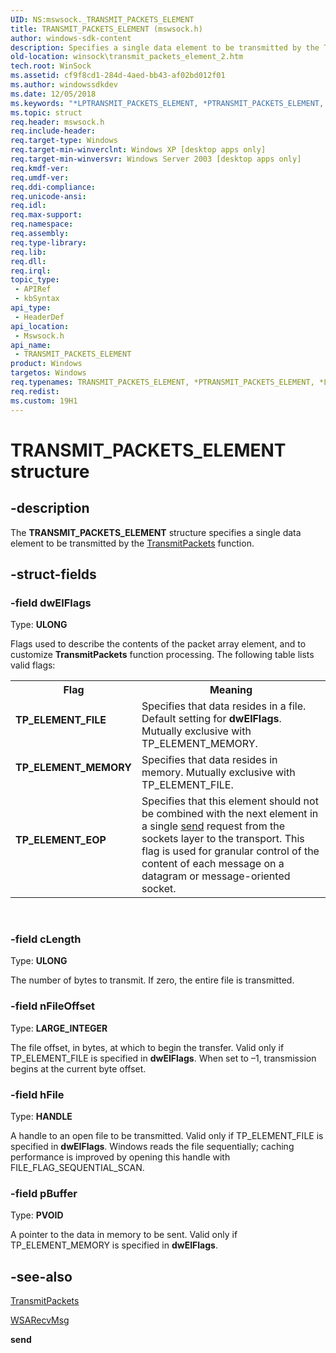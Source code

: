 ```yaml
---
UID: NS:mswsock._TRANSMIT_PACKETS_ELEMENT
title: TRANSMIT_PACKETS_ELEMENT (mswsock.h)
author: windows-sdk-content
description: Specifies a single data element to be transmitted by the TransmitPackets function.
old-location: winsock\transmit_packets_element_2.htm
tech.root: WinSock
ms.assetid: cf9f8cd1-284d-4aed-bb43-af02bd012f01
ms.author: windowssdkdev
ms.date: 12/05/2018
ms.keywords: "*LPTRANSMIT_PACKETS_ELEMENT, *PTRANSMIT_PACKETS_ELEMENT, TP_ELEMENT_EOP, TP_ELEMENT_FILE, TP_ELEMENT_MEMORY, TRANSMIT_PACKETS_ELEMENT, TRANSMIT_PACKETS_ELEMENT structure [Winsock], _win32_transmit_packets_element_2, mswsock/TRANSMIT_PACKETS_ELEMENT, winsock.transmit_packets_element_2"
ms.topic: struct
req.header: mswsock.h
req.include-header: 
req.target-type: Windows
req.target-min-winverclnt: Windows XP [desktop apps only]
req.target-min-winversvr: Windows Server 2003 [desktop apps only]
req.kmdf-ver: 
req.umdf-ver: 
req.ddi-compliance: 
req.unicode-ansi: 
req.idl: 
req.max-support: 
req.namespace: 
req.assembly: 
req.type-library: 
req.lib: 
req.dll: 
req.irql: 
topic_type:
 - APIRef
 - kbSyntax
api_type:
 - HeaderDef
api_location:
 - Mswsock.h
api_name:
 - TRANSMIT_PACKETS_ELEMENT
product: Windows
targetos: Windows
req.typenames: TRANSMIT_PACKETS_ELEMENT, *PTRANSMIT_PACKETS_ELEMENT, *LPTRANSMIT_PACKETS_ELEMENT
req.redist: 
ms.custom: 19H1
---
```


# TRANSMIT_PACKETS_ELEMENT structure


## -description


The 
<b>TRANSMIT_PACKETS_ELEMENT</b> structure specifies a single data element to be transmitted by the 
<a href="https://msdn.microsoft.com/c574d320-2a90-40bb-b34c-6023e80514e6">TransmitPackets</a> function.


## -struct-fields




### -field dwElFlags

Type: <b>ULONG</b>

Flags used to describe the contents of the packet array element, and to customize 
<b>TransmitPackets</b> function processing. The following table lists valid flags:

<table>
<tr>
<th>Flag</th>
<th>Meaning</th>
</tr>
<tr>
<td width="40%"><a id="TP_ELEMENT_FILE"></a><a id="tp_element_file"></a><dl>
<dt><b>TP_ELEMENT_FILE</b></dt>
</dl>
</td>
<td width="60%">
Specifies that data resides in a file. Default setting for <b>dwElFlags</b>. Mutually exclusive with TP_ELEMENT_MEMORY.

</td>
</tr>
<tr>
<td width="40%"><a id="TP_ELEMENT_MEMORY"></a><a id="tp_element_memory"></a><dl>
<dt><b>TP_ELEMENT_MEMORY</b></dt>
</dl>
</td>
<td width="60%">
Specifies that data resides in memory. Mutually exclusive with TP_ELEMENT_FILE.

</td>
</tr>
<tr>
<td width="40%"><a id="TP_ELEMENT_EOP"></a><a id="tp_element_eop"></a><dl>
<dt><b>TP_ELEMENT_EOP</b></dt>
</dl>
</td>
<td width="60%">
Specifies that this element should not be combined with the next element in a single 
<a href="https://msdn.microsoft.com/902bb9cf-d847-43fc-8282-394d619b8f1b">send</a> request from the sockets layer to the transport. This flag is used for granular control of the content of each message on a datagram or message-oriented socket.

</td>
</tr>
</table>
 


### -field cLength

Type: <b>ULONG</b>

The number of bytes to transmit. If zero, the entire file is transmitted.


### -field nFileOffset

Type: <b>LARGE_INTEGER</b>

The file offset, in bytes, at which to begin the transfer. Valid only if TP_ELEMENT_FILE is specified in <b>dwEIFlags</b>. When set to –1, transmission begins at the current byte offset.


### -field hFile

Type: <b>HANDLE</b>

A handle to an open file to be transmitted. Valid only if TP_ELEMENT_FILE is specified in <b>dwEIFlags</b>. Windows reads the file sequentially; caching performance is improved by opening this handle with FILE_FLAG_SEQUENTIAL_SCAN.


### -field pBuffer

Type: <b>PVOID</b>

A pointer to the data in memory to be sent. Valid only if TP_ELEMENT_MEMORY is specified in <b>dwEIFlags</b>.


## -see-also




<a href="https://msdn.microsoft.com/c574d320-2a90-40bb-b34c-6023e80514e6">TransmitPackets</a>



<a href="https://msdn.microsoft.com/a46449f7-3206-45e9-9df0-f272b8cdcc4b">WSARecvMsg</a>



<b>send</b>
 

 

